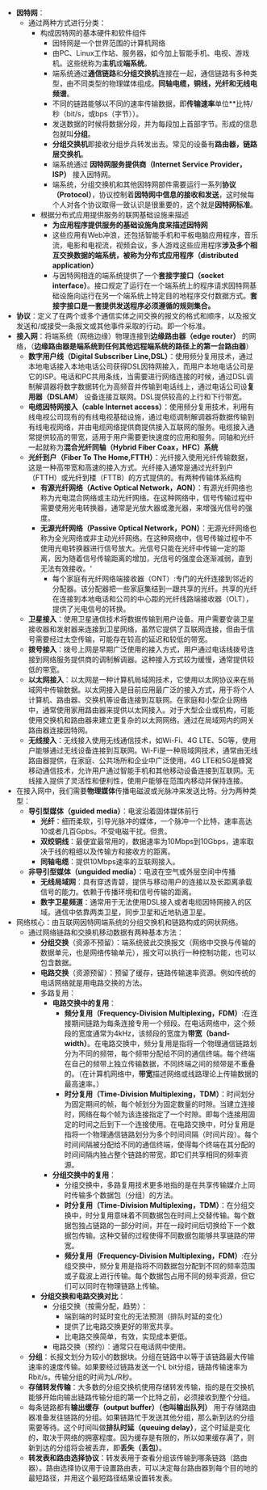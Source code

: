 - **因特网**：
	- 通过两种方式进行分类：
		- 构成因特网的基本硬件和软件组件
			- 因特网是一个世界范围的计算机网络
			- 由PC、Linux工作站、服务器，如今加上智能手机、电视、游戏机。这些统称为**主机**或**端系统**。
			- 端系统通过**通信链路**和**分组交换机**连接在一起，通信链路有多种类型，由不同类型的物理媒体组成。**同轴电缆，铜线，光纤和无线电频谱**。
			- 不同的链路能够以不同的速率传输数据，即**传输速率**单位**比特/秒（bit/s，或bps（字节））。
			- 发送数据的时候将数据分段，并为每段加上首部字节。形成的信息包就叫**分组**。
			- **分组交换机**即接收分组步兵转发出去。常见的设备有**路由器，链路层交换机**。
			- 端系统通过 **因特网服务提供商（Internet Service Provider，ISP）** 接入因特网。
			- 端系统，分组交换机和其他因特网部件需要运行一系列**协议（Protocol）**，协议控制着**因特网中信息的接收和发送**，这时候每个人对各个协议取得一致认识是很重要的，这个就是**因特网标准**。
		- 根据分布式应用提供服务的联网基础设施来描述
			- **为应用程序提供服务的基础设施角度来描述因特网**
			- 这些应用有Web冲浪，还包括智能手机和平板电脑应用程序，音乐流，电影和电视流，视频会议，多人游戏这些应用程序**涉及多个相互交换数据的端系统，被称为分布式应用程序（distributed application）**
			- 与因特网相连的端系统提供了一个**套接字接口（socket interface）**。接口规定了运行在一个端系统上的程序请求因特网基础设施向运行在另一个端系统上特定目的地程序交付数据方式。**套接字接口是一套提供发送程序必须遵循的规则集合。**
- **协议**：定义了在两个或多个通信实体之间交换的报文的格式和顺序，以及报文发送和/或接受一条报文或其他事件采取的行动。即一个标准。
- **接入网**：将端系统（网络边缘）物理连接到**边缘路由器（edge router）** 的网络，（**边缘路由器是端系统到任何其他远程端系统的路径上的第一台路由器**）
	- **数字用户线（Digital Subscriber Line,DSL）**：使用频分复用技术，通过本地电话接入本地电话公司获得DSL因特网接入，而用户本地电话公司是它的ISP。电话和PC共用条线，当需要进行网络连接的时候，通过DSL调制解调器将数字数据转化为高频音并传输到电话线上，通过电话公司设**复用器（DSLAM）** 设备连接互联网。DSL提供较高的上行和下行带宽。
	- **电缆因特网接入（cable Internet access）**：使用频分复用技术，利用有线电视公司现有的有线电视基础设施，通过电缆调制解调器将数据传输到有线电视网络，并由电缆网络提供商提供接入互联网的服务。电缆接入通常提供较高的带宽，适用于用户需要更快速度的应用和服务。同轴和光纤一起就称为**混合光纤同轴（Hybrid Fiber Coax，HFC）系统**
	- **光纤到户（Fiber To The Home,FTTH）**：光纤接入使用光纤传输数据，这是一种高带宽和高速的接入方式。光纤接入通常是通过光纤到户（FTTH）或光纤到楼（FTTB）的方式提供的。有两种传输体系结构
		- **有源光纤网络（Active Optical Network，AON）**：有源光纤网络也称为光电混合网络或主动光纤网络。在这种网络中，信号传输过程中需要使用光电转换器，通常是光放大器或激光器，来增强光信号的强度。
		- **无源光纤网络（Passive Optical Network，PON）**：无源光纤网络也称为全光网络或非主动光纤网络。在这种网络中，信号传输过程中不使用光电转换器进行信号放大。光信号只能在光纤中传输一定的距离，因为随着信号传输距离的增加，光信号的强度会逐渐减弱，直到无法有效接收。‘
			- 每个家庭有光纤网络端接收器（ONT）:专门的光纤连接到邻近的分配器。该分配器把一些家庭集结到一跟共享的光纤。共享的光纤在连接到本地电话和公司的中心距的光纤线路端接收器（OLT），提供了光电信号的转换。
	- **卫星接入**：使用卫星通信技术将数据传输到用户设备。用户需要安装卫星接收器和发射器来连接到卫星网络，虽然它提供了互联网连接，但由于信号需要经过太空传输，可能存在较高的延迟和较低的带宽。
	- **拨号接入**：拨号上网是早期广泛使用的接入方式，用户通过电话线拨号连接到网络服务提供商的调制解调器。这种接入方式较为缓慢，通常提供较低的带宽。
	- **以太网接入**：以太网是一种计算机局域网技术，它使用以太网协议来在局域网中传输数据。以太网接入是目前应用最广泛的接入方式，用于将个人计算机、路由器、交换机等设备连接到互联网。在家庭和小型企业网络中，通常使用家用路由器来提供以太网接入。对于大型企业或机构，可能使用交换机和路由器来建立更复杂的以太网网络。通过在局域网内的网关路由器连接因特网。
	- **无线接入**：无线接入使用无线通信技术，如Wi-Fi、4G LTE、5G等，使用户能够通过无线设备连接到互联网。Wi-Fi是一种局域网技术，通常由无线路由器提供，在家庭、公共场所和企业中广泛使用。4G LTE和5G是蜂窝移动通信技术，允许用户通过智能手机和其他移动设备连接到互联网。无线接入提供了灵活性和便利性，使用户能够在范围内移动并保持连接。
- 在接入网中，我们需要**物理媒体**传播电磁波或光脉冲来发送比特。分为两种类型：
	- **导引型媒体（guided media）**：电波沿着固体媒体前行
		- **光纤**：细而柔软，引导光脉冲的媒体，一个脉冲一个比特，速率高达10或者几百Gpbs。不受电磁干扰。但贵。
		- **双绞铜线**：最便宜最常用的，数据速率为10Mbps到10Gbps，速率取决于线的粗细以及传输方和接收方的距离。
		- **同轴电缆**：提供10Mbps速率的互联网接入。
	- **非导引型媒体（unguided media）**：电波在空气或外层空间中传播
		- **无线局域网**：具有穿透青碧，提供与移动用户的连接以及长距离承载信号的能力。依赖于传播环境和信号传输的距离。
		- **数字卫星频道**：通常用于无法使用DSL接入或者电缆因特网接入的区域。通信中依靠两类卫星，同步卫星和近地轨道卫星。
- 网络核心：由互联网因特网端系统的分组交换机和链路构成的网状网络。
	- 通过网络链路和交换机移动数据有两种基本方法：
		- **分组交换**（资源不预留）：端系统彼此交换报文（网络中交换与传输的数据单元，也是网络传输单元），报文可以执行一种控制功能，也可以包含数据。
		- **电路交换**（资源预留）：预留了缓存，链路传输速率资源。例如传统的电话网络就是用电路交换的方法。
		- 多路复用：
			- **电路交换中的复用**：
				- **频分复用（Frequency-Division Multiplexing，FDM）**:在连接期间链路为每条连接专用一个频段。在电话网络中，这个频段的宽度通常为4kHz，该频段的宽度为**带宽（band-width）**。在电路交换中，频分复用是指将一个物理通信链路划分为不同的频带，每个频带分配给不同的通信终端。每个终端在自己的频带上独立传输数据，不同终端之间的频带是不重叠的。（在计算机网络中，**带宽**描述网络或线路理论上传输数据的最高速率。）
				- **时分复用（Time-Division Multiplexing，TDM）**：时间划分为固定期间的帧，每个帧划分为固定数量的时隙。当建立连接时，网络在每个帧为该连接指定了一个时隙。即每个连接用固定的时间之后到下一个连接使用。在电路交换中，时分复用是指将一个物理通信链路划分为多个时间间隔（时间片段）。每个时间间隔被分配给不同的通信终端，使得每个终端在其分配的时间间隔内独占整个链路的带宽，即它们共享相同的频率资源。
			- **分组交换中的复用**：
				- 分组交换中，多路复用技术更多地指的是在共享传输媒介上同时传输多个数据包（分组）的方法。
				- **时分复用（Time-Division Multiplexing，TDM）**：在分组交换中，时分复用意味着不同数据包在时间上交替传输。每个数据包独占链路的一部分时间，并在一段时间后切换给下一个数据包传输。这种交替的过程使得不同数据包能够共享链路的带宽。
				- **频分复用（Frequency-Division Multiplexing，FDM）**:在分组交换中，频分复用是指将不同数据包分配到不同的频率范围或子载波上进行传输。每个数据包占用不同的频率资源，但它们可以同时在物理链路上传输。
		- **分组交换和电路交换对比**：
			- 分组交换（按需分配，趋势）：
				- 端到端的时延时变化的无法预测（排队时延的变化）
				- 提供了比电路交换更好的带宽共享。
				- 比电路交换简单，有效，实现成本更低。
			- 电路交换（预约）：通常只在电话网中使用。
	- **分组**：长报文划分为较小的数据块。分组在链路中以等于该链路最大传输速率的速度传输。如果要经过链路发送一个L bit分组，链路传输速率为Rbit/s，传输分组的时间为L/R秒。
	- **存储转发传输**：大多数的分组交换机使用存储转发传输，指的是在交换机能够开始向输出链路传输分组的第一个比特之前，必须接收到整个分组。 
	- 每条链路都有**输出缓存（output buffer）（也叫输出队列）** 用于存储路由器准备发往链路的分组。如果链路忙于发送其他分组，那么新到达的分组需要等待。这个时间叫做**排队时延（queuing delay）**，这个时延是变化的，取决于网络的拥塞程度。因为缓存是有限的，所以如果缓存满了，则新到达的分组将会被丢弃，即**丢失（丢包）**。
	- **转发表和路由选择协议**：转发表用于查看分组该传输到哪条链路（路由器）。路由选择协议用于设置路由表，可以决定每台路由器到每个目的地的最短路径，并用这个最短路径结果设置转发表。
